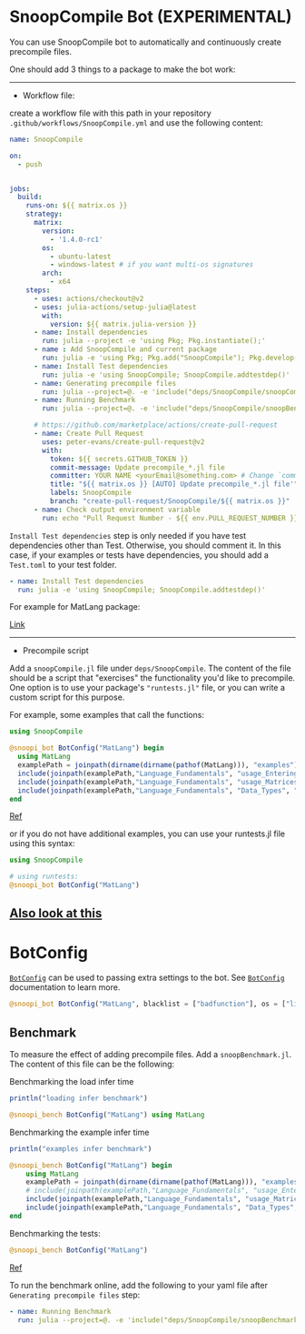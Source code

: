 # SnoopCompile Bot (EXPERIMENTAL)

You can use SnoopCompile bot to automatically and continuously create precompile files.

One should add 3 things to a package to make the bot work:

----------------------------------


- Workflow file:

create a workflow file with this path in your repository `.github/workflows/SnoopCompile.yml` and use the following content:

```yaml
name: SnoopCompile

on:
  - push


jobs:
  build:
    runs-on: ${{ matrix.os }}
    strategy:
      matrix:
        version:
          - '1.4.0-rc1'
        os:
          - ubuntu-latest
          - windows-latest # if you want multi-os signatures
        arch:
          - x64
    steps:
      - uses: actions/checkout@v2
      - uses: julia-actions/setup-julia@latest
        with:
          version: ${{ matrix.julia-version }}
      - name: Install dependencies
        run: julia --project -e 'using Pkg; Pkg.instantiate();'
      - name : Add SnoopCompile and current package
        run: julia -e 'using Pkg; Pkg.add("SnoopCompile"); Pkg.develop(PackageSpec(; path=pwd()));'
      - name: Install Test dependencies
        run: julia -e 'using SnoopCompile; SnoopCompile.addtestdep()'
      - name: Generating precompile files
        run: julia --project=@. -e 'include("deps/SnoopCompile/snoopCompile.jl")'
      - name: Running Benchmark
        run: julia --project=@. -e 'include("deps/SnoopCompile/snoopBenchmark.jl")'

      # https://github.com/marketplace/actions/create-pull-request
      - name: Create Pull Request
        uses: peter-evans/create-pull-request@v2
        with:
          token: ${{ secrets.GITHUB_TOKEN }}
          commit-message: Update precompile_*.jl file
          committer: YOUR NAME <yourEmail@something.com> # Change `committer` to your name and your email.
          title: "${{ matrix.os }} [AUTO] Update precompile_*.jl file'"
          labels: SnoopCompile
          branch: "create-pull-request/SnoopCompile/${{ matrix.os }}"
      - name: Check output environment variable
        run: echo "Pull Request Number - ${{ env.PULL_REQUEST_NUMBER }}"
```
`Install Test dependencies` step is only needed if you have test dependencies other than Test. Otherwise, you should comment it. In this case, if your examples or tests have dependencies, you should add a `Test.toml` to your test folder.

```yaml
- name: Install Test dependencies
  run: julia -e 'using SnoopCompile; SnoopCompile.addtestdep()'
```

For example for MatLang package:

[Link](https://github.com/juliamatlab/MatLang/blob/master/.github/workflows/SnoopCompile.yml)

----------------------------------


- Precompile script

Add a `snoopCompile.jl` file under `deps/SnoopCompile`. The content of the file should be a script that "exercises" the functionality you'd like to precompile. One option is to use your package's `"runtests.jl"` file, or you can write a custom script for this purpose.


For example, some examples that call the functions:

```julia
using SnoopCompile

@snoopi_bot BotConfig("MatLang") begin
  using MatLang
  examplePath = joinpath(dirname(dirname(pathof(MatLang))), "examples")
  include(joinpath(examplePath,"Language_Fundamentals", "usage_Entering_Commands.jl"))
  include(joinpath(examplePath,"Language_Fundamentals", "usage_Matrices_and_Arrays.jl"))
  include(joinpath(examplePath,"Language_Fundamentals", "Data_Types", "usage_Numeric_Types.jl"))
end
```
[Ref]( https://github.com/juliamatlab/MatLang/blob/master/deps/SnoopCompile/snoopCompile.jl)

or if you do not have additional examples, you can use your runtests.jl file using this syntax:

```julia
using SnoopCompile

# using runtests:
@snoopi_bot BotConfig("MatLang")
```

[Also look at this](https://timholy.github.io/SnoopCompile.jl/stable/snoopi/#Precompile-scripts-1)
----------------------------------

# BotConfig

[`BotConfig`](@ref) can be used to passing extra settings to the bot. See [`BotConfig`](@ref) documentation to learn more.

```julia
@snoopi_bot BotConfig("MatLang", blacklist = ["badfunction"], os = ["linux", "windows"])
```

## Benchmark

To measure the effect of adding precompile files. Add a `snoopBenchmark.jl`. The content of this file can be the following:

Benchmarking the load infer time
```julia
println("loading infer benchmark")

@snoopi_bench BotConfig("MatLang") using MatLang
```

Benchmarking the example infer time
```julia
println("examples infer benchmark")

@snoopi_bench BotConfig("MatLang") begin
    using MatLang
    examplePath = joinpath(dirname(dirname(pathof(MatLang))), "examples")
    # include(joinpath(examplePath,"Language_Fundamentals", "usage_Entering_Commands.jl"))
    include(joinpath(examplePath,"Language_Fundamentals", "usage_Matrices_and_Arrays.jl"))
    include(joinpath(examplePath,"Language_Fundamentals", "Data_Types", "usage_Numeric_Types.jl"))
end
```

Benchmarking the tests:
```julia
@snoopi_bench BotConfig("MatLang")
```
[Ref](https://github.com/juliamatlab/MatLang/blob/master/deps/SnoopCompile/snoopBenchmark.jl)


To run the benchmark online, add the following to your yaml file after `Generating precompile files` step:

```yaml
- name: Running Benchmark
  run: julia --project=@. -e 'include("deps/SnoopCompile/snoopBenchmark.jl")'
```
